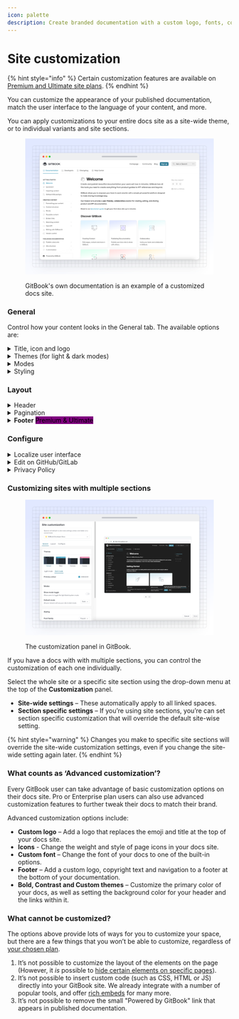 ```yaml
---
icon: palette
description: Create branded documentation with a custom logo, fonts, colors, links and more
---
```


# Site customization

{% hint style="info" %}
Certain customization features are available on [Premium and Ultimate site plans](https://www.gitbook.com/pricing).
{% endhint %}

You can customize the appearance of your published documentation, match the user interface to the language of your content, and more.

You can apply customizations to your entire docs site as a site-wide theme, or to individual variants and site sections.

<figure><img src="../.gitbook/assets/10_01_25_customized_site.svg" alt=""><figcaption><p>GitBook's own documentation is an example of a customized docs site.</p></figcaption></figure>

### General

Control how your content looks in the General tab. The available options are:

<details>

<summary>Title, icon and logo</summary>

**Title**\
You can set any title you choose for your space. Note: this setting will only affect the title that displays _in the published documentation_. If you want to edit the title in the GitBook app, close the customize menu and edit it at the top of the space.

**Icon**\
You can set an emoji, or upload an icon of your own. Note: this setting will only affect the icon that displays _in the published documentation_ and it’ll also be used as the favicon for the page. If you want to edit the icon used within the GitBook app, close the customize section and click on the icon at the top of the space.

**Custom logo** <mark style="background-color:purple;">Premium & Ultimate</mark>\
You can replace _both_ the published space’s title and icon with a custom logo so that your documentation better reflects your own branding — and, you can upload two versions: one for light mode, and one for dark mode.&#x20;

_What’s the difference between the icon and logo options?_\
The icon setting lets you upload a small, 132x132px image, which will appear _alongside_ your space title. The custom logo option lets you upload a larger image (we recommend at least 600px wide), which will completely replace any icon and title you’ve set.

</details>

<details>

<summary>Themes (for light &#x26; dark modes)</summary>

Themes let you customize the color scheme of your published content for both light and dark mode. While you can use any colors you like, it’s important to keep accessibility in mind and choose something with good contrast so your content is easy to read.

**Default theme**\
All spaces have access to this theme, where the header background color will be aligned with the background color for the rest of the space.

**Bold theme** <mark style="background-color:purple;">Premium & Ultimate</mark>\
The bold theme uses the primary color as the header background color.

**Contrast theme** <mark style="background-color:purple;">Premium & Ultimate</mark>\
The contrast theme has a dark header background color in light mode, and a light header background color in dark mode.

**Custom theme** <mark style="background-color:purple;">Premium & Ultimate</mark>\
The custom theme option lets you to set your own color preferences for the background color and link color in the header, in addition to choosing the primary color for light and dark mode.

</details>

<details>

<summary>Modes</summary>

**Show mode toggle**\
Enable this if you would like visitors to your published content to be able to manually toggle between light and dark mode. Readers can find the toggle at the bottom of any published page, both on larger screens and mobile devices.

**Default mode**\
Choose whether visitors to your published content will see it in light or dark mode initially. If **Show mode toggle** is enabled, they’ll be able to switch to the other option if they prefer. If **Show mode toggle** is disabled, they’ll only be able to see your content in the mode you choose here.

_Note: if you just want to change the theme within the GitBook app, you can do that from your **Settings**_ <picture><source srcset="../.gitbook/assets/settings_icon_dark.svg" media="(prefers-color-scheme: dark)"><img src="../.gitbook/assets/settings_icon_light (1).svg" alt=""></picture> _menu, which can be found at the bottom of the_ [_sidebar_](../resources/gitbook-ui.md#sidebar)_._

</details>

<details>

<summary>Styling</summary>

**Font family** <mark style="background-color:purple;">Premium & Ultimate</mark>\
You can choose a font family for your published content from a list of popular options. GitBook currently doesn’t support uploading or linking custom fonts.

**Icons** <mark style="background-color:purple;">Premium & Ultimate</mark>\
When using page icons, you can set the weight and style of the displayed icons here.

**Corner style**\
Choose either a rounded or straight corner style, to help align your published GitBook content with your own brand’s styling preferences.

**Tint color**\
Switch between a plain background and a subtly tinted background that either complements the primary color selected in your [theme](customization.md#themes-for-light-and-dark-modes), or matches a custom tint color of your choice.

</details>

### Layout

<details>

<summary>Header</summary>

**Navigation**\
Add header links to your site. You could use header links to point to important parts of your documentation, or perhaps to link back to your main website.

You can choose what type of appearance you would like your link to have, and can choose between a normal link, primary button, and secondary button.

When enabled, simply add a title and a URL for each link. We support two levels of header navigation, meaning that you can have sub-links that appear in a dropdown menu.

</details>

<details>

<summary>Pagination</summary>

Control the display of  the previous and next buttons that appear at the bottom of each page in your space. You can additionally set this feature for [specific pages](../creating-content/content-structure/page.md).

</details>

<details>

<summary><strong>Footer</strong> <mark style="background-color:purple;">Premium &#x26; Ultimate</mark></summary>

Enable or disable a footer section for your space.

**Logo**\
Add your logo or another image in the footer.

**Copyright text**\
Add copyright information to your footer.

**Navigation**\
Add links in your footer, in multiple sections. Similar to the header, you can add a title and URL for each link. Make sure to also include a section title for each section you create.

</details>

### Configure

<details>

<summary>Localize user interface</summary>

You can select from a list of languages to localize the user interface of your published content. This will apply translations to the **non-custom** areas of the interface.

This setting will _not_ auto-translate your actual content, but can help with matching the user interface to the language that you are writing in.

Is there a language we don’t yet offer that you would like to see included in this list? [Let us know](https://github.com/GitbookIO/gitbook/issues), or [contribute your own translation](https://www.gitbook.com/solutions/open-source)!

</details>

<details>

<summary>Edit on GitHub/GitLab</summary>

If your space is connected to a Git repository, you can optionally show a link for your users to contribute to your documentation from your linked repository.

</details>

<details>

<summary>Privacy Policy</summary>

You can link to your own privacy policy to help visitors understand how your GitBook content uses cookies, and how you protect their privacy. If you choose not to set one, your site will default to [GitBook’s own privacy policy](https://policies.gitbook.com/privacy-and-security/statement/cookies).

</details>

### Customizing sites with multiple sections

<figure><img src="../.gitbook/assets/10_01_25_site_customization.svg" alt=""><figcaption><p>The customization panel in GitBook.</p></figcaption></figure>

If you have a docs with with multiple sections, you can control the customization of each one individually.

Select the whole site or a specific site section using the drop-down menu at the top of the **Customization** panel.

* **Site-wide settings** – These automatically apply to all linked spaces.
* **Section specific settings** – If you’re using site sections, you’re can set section specific customization that will override the default site-wise setting.&#x20;

{% hint style="warning" %}
Changes you make to specific site sections will override the site-wide customization settings, even if you change the site-wide setting again later.
{% endhint %}

### What counts as ‘Advanced customization’?

Every GitBook user can take advantage of basic customization options on their docs site. Pro or Enterprise plan users can also use advanced customization features to further tweak their docs to match their brand.

Advanced customization options include:

* **Custom logo** – Add a logo that replaces the emoji and title at the top of your docs site.
* **Icons** - Change the weight and style of page icons in your docs site.
* **Custom font** – Change the font of your docs to one of the built-in options.
* **Footer** – Add a custom logo, copyright text and navigation to a footer at the bottom of your documentation.
* **Bold, Contrast and Custom themes** – Customize the primary color of your docs, as well as setting the background color for your header and the links within it.

### What cannot be customized?

The options above provide lots of ways for you to customize your space, but there are a few things that you won’t be able to customize, regardless of [your chosen plan](../account-management/plans/).

1. It’s not possible to customize the layout of the elements on the page (However, it _is_ possible to [hide certain elements on specific pages](../creating-content/content-structure/page.md)).
2. It’s not possible to insert custom code (such as CSS, HTML or JS) directly into your GitBook site. We already integrate with a number of popular tools, and offer [rich embeds](../creating-content/blocks/embed-a-url.md) for many more.&#x20;
3. It’s not possible to remove the small "Powered by GitBook" link that appears in published documentation.
